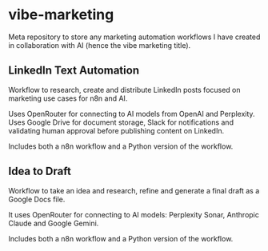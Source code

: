 # vibe-marketing

Meta repository to store any marketing automation workflows I have created in collaboration with AI (hence the vibe marketing title).

## LinkedIn Text Automation

Workflow to research, create and distribute LinkedIn posts focused on marketing use cases for n8n and AI. 

Uses OpenRouter for connecting to AI models from OpenAI and Perplexity. Uses Google Drive for document storage, Slack for notifications and validating human approval before publishing content on LinkedIn.

Includes both a n8n workflow and a Python version of the workflow.

## Idea to Draft

Workflow to take an idea and research, refine and generate a final draft as a Google Docs file. 

It uses OpenRouter for connecting to AI models: Perplexity Sonar, Anthropic Claude and Google Gemini. 

Includes both a n8n workflow and a Python version of the workflow.